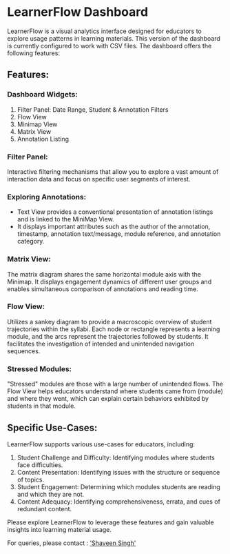 # LearnerFlow Dashboard

LearnerFlow is a visual analytics interface designed for educators to explore usage patterns in learning materials. This version of the dashboard is currently configured to work with CSV files. The dashboard offers the following features:

## Features:

### Dashboard Widgets:
1. Filter Panel: Date Range, Student & Annotation Filters
2. Flow View
3. Minimap View
4. Matrix View
5. Annotation Listing

### Filter Panel:
Interactive filtering mechanisms that allow you to explore a vast amount of interaction data and focus on specific user segments of interest.

### Exploring Annotations:
- Text View provides a conventional presentation of annotation listings and is linked to the MiniMap View.
- It displays important attributes such as the author of the annotation, timestamp, annotation text/message, module reference, and annotation category.

### Matrix View:
The matrix diagram shares the same horizontal module axis with the Minimap. It displays engagement dynamics of different user groups and enables simultaneous comparison of annotations and reading time.

### Flow View:
Utilizes a sankey diagram to provide a macroscopic overview of student trajectories within the syllabi. Each node or rectangle represents a learning module, and the arcs represent the trajectories followed by students. It facilitates the investigation of intended and unintended navigation sequences.

### Stressed Modules:
"Stressed" modules are those with a large number of unintended flows. The Flow View helps educators understand where students came from (module) and where they went, which can explain certain behaviors exhibited by students in that module.

## Specific Use-Cases:
LearnerFlow supports various use-cases for educators, including:
1. Student Challenge and Difficulty: Identifying modules where students face difficulties.
2. Content Presentation: Identifying issues with the structure or sequence of topics.
3. Student Engagement: Determining which modules students are reading and which they are not.
4. Content Adequacy: Identifying comprehensiveness, errata, and cues of redundant content.

Please explore LearnerFlow to leverage these features and gain valuable insights into learning material usage.

For queries, please contact : ['Shaveen Singh'](shaveen.singh@gmail.com) 
